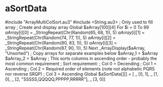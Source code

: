 # aSortData
#include "ArrayMultiColSort.au3" #include &lt;String.au3> ; Only used to fill array  ; Create and display array Global $aArray[100][4] For $i = 0 To 99     $aArray[$i][0] = _StringRepeat(Chr(Random(65, 68, 1)), 5)     $aArray[$i][1] = _StringRepeat(Chr(Random(74, 77, 1)), 5)     $aArray[$i][2] = _StringRepeat(Chr(Random(80, 83, 1)), 5)     $aArray[$i][3] = _StringRepeat(Chr(Random(87, 90, 1)), 5) Next _ArrayDisplay($aArray, "Unsorted")  ; Copy arrays for separate examples below $aArray_1 = $aArray $aArray_2 = $aArray  ; This sorts columns in ascending order - probably the most common requirement ; Sort requirement: ;  Col 0 = Decending ;  Col 1 = Ascending ;  Col 2 = Required order of elements (note not alphabetic PQRS nor reverse SRQP) ;  Col 3 = Ascending Global $aSortData[][] = [ _         [0, 1], _         [1, 0], _         [2, "SSSSS,QQQQQ,PPPPP,RRRRR"], _         [3, 0]]
